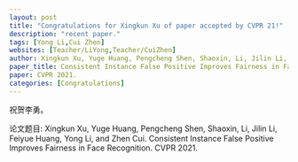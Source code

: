 ```yaml
---
layout: post
title: "Congratulations for Xingkun Xu of paper accepted by CVPR 21!"
description: "recent paper."
tags: [Yong Li,Cui Zhen]
websites: [Teacher/LiYong,Teacher/CuiZhen]
author: Xingkun Xu, Yuge Huang, Pengcheng Shen, Shaoxin, Li, Jilin Li, Feiyue Huang, Yong Li, and Zhen Cui. 
paper_title: Consistent Instance False Positive Improves Fairness in Face Recognition.
paper: CVPR 2021.
categories: [Congratulations]
---
```

祝贺李勇。

论文题目: Xingkun Xu, Yuge Huang, Pengcheng Shen, Shaoxin, Li, Jilin Li, Feiyue Huang, Yong Li, and Zhen Cui. Consistent Instance False Positive Improves Fairness in Face Recognition. CVPR 2021.


